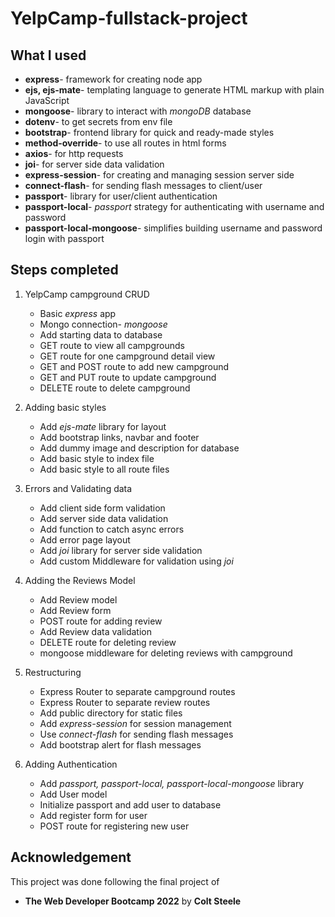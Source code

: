 # YelpCamp-fullstack-project

## What I used

- **express**- framework for creating node app
- **ejs, ejs-mate**- templating language to generate HTML markup with plain JavaScript
- **mongoose**- library to interact with *mongoDB* database
- **dotenv**- to get secrets from env file
- **bootstrap**- frontend library for quick and ready-made styles
- **method-override**- to use all routes in html forms
- **axios**- for http requests
- **joi**- for server side data validation
- **express-session**- for creating and managing session server side
- **connect-flash**- for sending flash messages to client/user
- **passport**- library for user/client authentication
- **passport-local**- *passport* strategy for authenticating with username and password
- **passport-local-mongoose**- simplifies building username and password login with passport

## Steps completed

1. YelpCamp campground CRUD
    - Basic *express* app
    - Mongo connection- *mongoose*
    - Add starting data to database
    - GET route to view all campgrounds
    - GET route for one campground detail view
    - GET and POST route to add new campground
    - GET and PUT route to update campground
    - DELETE route to delete campground

2. Adding basic styles
    - Add *ejs-mate* library for layout
    - Add bootstrap links, navbar and footer
    - Add dummy image and description for database
    - Add basic style to index file
    - Add basic style to all route files

3. Errors and Validating data
   - Add client side form validation
   - Add server side data validation
   - Add function to catch async errors
   - Add error page layout
   - Add *joi* library for server side validation
   - Add custom Middleware for validation using *joi*

4. Adding the Reviews Model
    - Add Review model
    - Add Review form
    - POST route for adding review
    - Add Review data validation
    - DELETE route for deleting review
    - mongoose middleware for deleting reviews with campground

5. Restructuring
    - Express Router to separate campground routes
    - Express Router to separate review routes
    - Add public directory for static files
    - Add *express-session* for session management
    - Use *connect-flash* for sending flash messages
    - Add bootstrap alert for flash messages

6. Adding Authentication
    - Add *passport, passport-local, passport-local-mongoose* library
    - Add User model
    - Initialize passport and add user to database
    - Add register form for user
    - POST route for registering new user

## Acknowledgement

This project was done following the final project of

- **The Web Developer Bootcamp 2022** by **Colt Steele**
